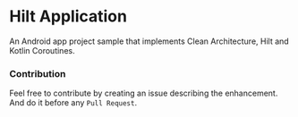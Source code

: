 # Hilt Application
An Android app project sample that implements Clean Architecture, Hilt and Kotlin Coroutines.

### Contribution
Feel free to contribute by creating an issue describing the enhancement. And do it before any `Pull Request`.
